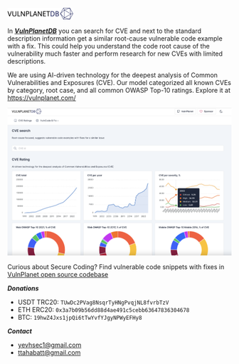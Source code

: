 ![logo](logo.svg)

In ***[VulnPlanetDB](https://vulnplanet.com/)*** you can search for CVE and next to the standard description information get a similar root-cause vulnerable code example with a fix. This could help you understand the code root cause of the vulnerability much faster and perform research for new CVEs with limited descriptions.

We are using AI-driven technology for the deepest analysis of Common Vulnerabilities and Exposures (CVE). Our model categorized all known CVEs by category, root case, and all common OWASP Top-10 ratings. Explore it at https://vulnplanet.com/

![vulndb](vulndb.png)

Curious about Secure Coding? Find vulnerable code snippets with fixes in [VulnPlanet open source codebase](https://github.com/yevh/VulnPlanet)

***Donations***

- USDT TRC20: ```TUwDc2PVag8NsqrTyHNgPvqjNL8fvrbTzV```
- ETH ERC20: ```0x3a7b09b56dd88d4ae491c5cebb63647836304678```
- BTC: ```19hwZ4Jxs1jpQi6tTwYvfYJgyNPWyEFHy8```

***Contact***

- yevhsec1@gmail.com
- ttahabatt@gmail.com
